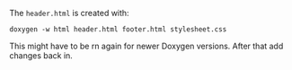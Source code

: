 
The `header.html` is created with:

`doxygen -w html header.html footer.html stylesheet.css`

This might have to be rn again for newer Doxygen versions. After that add
changes back in.

